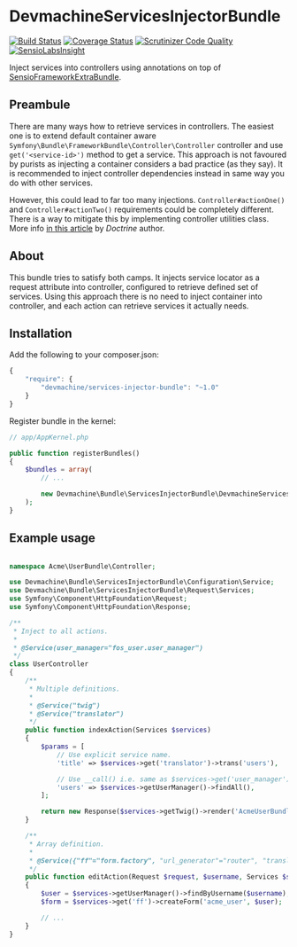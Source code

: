 # DevmachineServicesInjectorBundle

[![Build Status](https://travis-ci.org/lakiboy/devmachine-services-injector-bundle.svg?branch=master)](https://travis-ci.org/lakiboy/devmachine-services-injector-bundle) [![Coverage Status](https://coveralls.io/repos/lakiboy/devmachine-services-injector-bundle/badge.svg?branch=master&service=github)](https://coveralls.io/github/lakiboy/devmachine-services-injector-bundle?branch=master) [![Scrutinizer Code Quality](https://scrutinizer-ci.com/g/lakiboy/devmachine-services-injector-bundle/badges/quality-score.png?b=master)](https://scrutinizer-ci.com/g/lakiboy/devmachine-services-injector-bundle/?branch=master) [![SensioLabsInsight](https://insight.sensiolabs.com/projects/3d0cd277-9fd8-4691-90a6-f25c75954d0d/mini.png)](https://insight.sensiolabs.com/projects/3d0cd277-9fd8-4691-90a6-f25c75954d0d)

Inject services into controllers using annotations on top of [SensioFrameworkExtraBundle](https://github.com/sensiolabs/SensioFrameworkExtraBundle).

## Preambule

There are many ways how to retrieve services in controllers. The easiest one is to extend default container aware `Symfony\Bundle\FrameworkBundle\Controller\Controller` controller and use `get('<service-id>')` method to get a service. This approach is not favoured by purists as injecting a container considers a bad practice (as they say). It is recommended to inject controller dependencies instead in same way you do with other services.

However, this could lead to far too many injections. `Controller#actionOne()` and `Controller#actionTwo()` requirements could be completely different. There is a way to mitigate this by implementing controller utilities class. More info [in this article](http://www.whitewashing.de/2013/06/27/extending_symfony2__controller_utilities.html) by _Doctrine_ author.

## About

This bundle tries to satisfy both camps. It injects service locator as a request attribute into controller, configured to retrieve defined set of services. Using this approach there is no need to inject container into controller, and each action can retrieve services it actually needs.

## Installation

Add the following to your composer.json:

```javascript
{
    "require": {
        "devmachine/services-injector-bundle": "~1.0"
    }
}
```

Register bundle in the kernel:

```php
// app/AppKernel.php

public function registerBundles()
{
    $bundles = array(
        // ...

        new Devmachine\Bundle\ServicesInjectorBundle\DevmachineServicesInjectorBundle(),
    );
}
```

## Example usage

```php

namespace Acme\UserBundle\Controller;

use Devmachine\Bundle\ServicesInjectorBundle\Configuration\Service;
use Devmachine\Bundle\ServicesInjectorBundle\Request\Services;
use Symfony\Component\HttpFoundation\Request;
use Symfony\Component\HttpFoundation\Response;

/**
 * Inject to all actions.
 *
 * @Service(user_manager="fos_user.user_manager")
 */
class UserController
{
    /**
     * Multiple definitions.
     *
     * @Service("twig")
     * @Service("translator")
     */
    public function indexAction(Services $services)
    {
        $params = [
            // Use explicit service name.
            'title' => $services->get('translator')->trans('users'),

            // Use __call() i.e. same as $services->get('user_manager').
            'users' => $services->getUserManager()->findAll(),
        ];

        return new Response($services->getTwig()->render('AcmeUserBundle:User:index', $params));
    }

    /**
     * Array definition.
     *
     * @Service({"ff"="form.factory", "url_generator"="router", "translator", "twig"})
     */
    public function editAction(Request $request, $username, Services $services)
    {
        $user = $services->getUserManager()->findByUsername($username);
        $form = $services->get('ff')->createForm('acme_user', $user);

        // ...
    }
}
```
